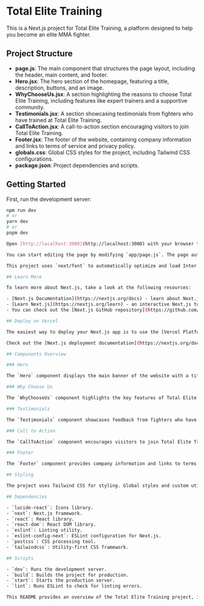 # Total Elite Training

This is a Next.js project for Total Elite Training, a platform designed to help you become an elite MMA fighter.

## Project Structure

- **page.js**: The main component that structures the page layout, including the header, main content, and footer.
- **Hero.jsx**: The hero section of the homepage, featuring a title, description, buttons, and an image.
- **WhyChooseUs.jsx**: A section highlighting the reasons to choose Total Elite Training, including features like expert trainers and a supportive community.
- **Testimonials.jsx**: A section showcasing testimonials from fighters who have trained at Total Elite Training.
- **CallToAction.jsx**: A call-to-action section encouraging visitors to join Total Elite Training.
- **Footer.jsx**: The footer of the website, containing company information and links to terms of service and privacy policy.
- **globals.css**: Global CSS styles for the project, including Tailwind CSS configurations.
- **package.json**: Project dependencies and scripts.

## Getting Started

First, run the development server:

```bash
npm run dev
# or
yarn dev
# or
pnpm dev

Open [http://localhost:3000](http://localhost:3000) with your browser to see the result.

You can start editing the page by modifying `app/page.js`. The page auto-updates as you edit the file.

This project uses `next/font` to automatically optimize and load Inter, a custom Google Font.

## Learn More

To learn more about Next.js, take a look at the following resources:

- [Next.js Documentation](https://nextjs.org/docs) - learn about Next.js features and API.
- [Learn Next.js](https://nextjs.org/learn) - an interactive Next.js tutorial.
- You can check out the [Next.js GitHub repository](https://github.com/vercel/next.js/) - your feedback and contributions are welcome!

## Deploy on Vercel

The easiest way to deploy your Next.js app is to use the [Vercel Platform](https://vercel.com/new?utm_medium=default-template&filter=next.js&utm_source=create-next-app&utm_campaign=create-next-app-readme) from the creators of Next.js.

Check out the [Next.js deployment documentation](https://nextjs.org/docs/deployment) for more details.

## Components Overview

### Hero

The `Hero` component displays the main banner of the website with a title, description, buttons, and an image.

### Why Choose Us

The `WhyChooseUs` component highlights the key features of Total Elite Training, such as expert trainers and a supportive community.

### Testimonials

The `Testimonials` component showcases feedback from fighters who have trained at Total Elite Training.

### Call to Action

The `CallToAction` component encourages visitors to join Total Elite Training with a compelling message and a button.

### Footer

The `Footer` component provides company information and links to terms of service and privacy policy.

## Styling

The project uses Tailwind CSS for styling. Global styles and custom utilities are defined in `globals.css`.

## Dependencies

- `lucide-react`: Icons library.
- `next`: Next.js framework.
- `react`: React library.
- `react-dom`: React DOM library.
- `eslint`: Linting utility.
- `eslint-config-next`: ESLint configuration for Next.js.
- `postcss`: CSS processing tool.
- `tailwindcss`: Utility-first CSS framework.

## Scripts

- `dev`: Runs the development server.
- `build`: Builds the project for production.
- `start`: Starts the production server.
- `lint`: Runs ESLint to check for linting errors.

This README provides an overview of the Total Elite Training project, its structure, and how to get started with development.
